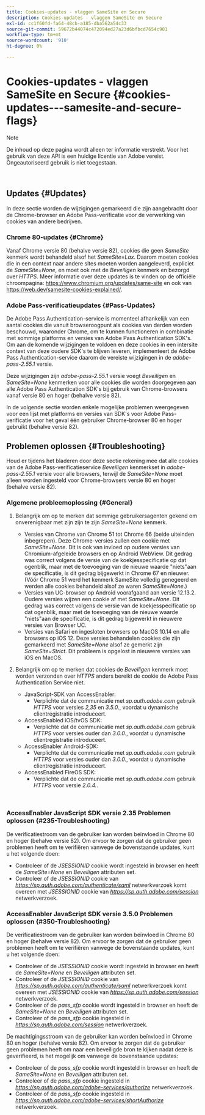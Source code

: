 ```yaml
---
title: Cookies-updates - vlaggen SameSite en Secure
description: Cookies-updates - vlaggen SameSite en Secure
exl-id: cc1f60fd-fa64-48cb-a185-dba562a54c33
source-git-commit: 59672b44074c472094ed27a23d6bfbcd7654c901
workflow-type: tm+mt
source-wordcount: '910'
ht-degree: 0%

---
```


# Cookies-updates - vlaggen SameSite en Secure {#cookies-updates---samesite-and-secure-flags}

>[!NOTE]
>
>De inhoud op deze pagina wordt alleen ter informatie verstrekt. Voor het gebruik van deze API is een huidige licentie van Adobe vereist. Ongeautoriseerd gebruik is niet toegestaan.

</br>


## Updates {#Updates}

In deze sectie worden de wijzigingen gemarkeerd die zijn aangebracht door de Chrome-browser en Adobe Pass-verificatie voor de verwerking van cookies van andere bedrijven.



### Chrome 80-updates {#Chrome}

Vanaf Chrome versie 80 (behalve versie 82), cookies die geen *SameSite* kenmerk wordt behandeld alsof het *SameSite=Lax*. Daarom moeten cookies die in een context naar andere sites moeten worden aangeleverd, expliciet de *SameSite=None*, en moet ook met de *Beveiligen* kenmerk en bezorgd over *HTTPS*. Meer informatie over deze updates is te vinden op de officiële chroompagina: <https://www.chromium.org/updates/same-site> en ook van <https://web.dev/samesite-cookies-explained/>.


### Adobe Pass-verificatieupdates {#Pass-Updates}

De Adobe Pass Authentication-service is momenteel afhankelijk van een aantal cookies die vanuit browseroogpunt als cookies van derden worden beschouwd, waaronder Chrome, om te kunnen functioneren in combinatie met sommige platforms en versies van Adobe Pass Authentication SDK&#39;s. Om aan de komende wijzigingen te voldoen en deze cookies in een intersite context van deze oudere SDK&#39;s te blijven leveren, implementeert de Adobe Pass Authentication-service daarom de vereiste wijzigingen in de *adobe-pass-2.55.1* versie.

Deze wijzigingen zijn *adobe-pass-2.55.1* versie voegt *Beveiligen* en *SameSite=None* kenmerken voor alle cookies die worden doorgegeven aan alle Adobe Pass Authentication SDK&#39;s bij gebruik van Chrome-browsers vanaf versie 80 en hoger (behalve versie 82).

In de volgende sectie worden enkele mogelijke problemen weergegeven voor een lijst met platforms en versies van SDK&#39;s voor Adobe Pass-verificatie voor het geval één gebruiker Chrome-browser 80 en hoger gebruikt (behalve versie 82).

## Problemen oplossen {#Troubleshooting}

Houd er tijdens het bladeren door deze sectie rekening mee dat alle cookies van de Adobe Pass-verificatieservice *Beveiligen* kenmerkset in *adobe-pass-2.55.1* versie voor alle browsers, terwijl de *SameSite=None* moet alleen worden ingesteld voor Chrome-browsers versie 80 en hoger (behalve versie 82).


### Algemene probleemoplossing {#General}

1. Belangrijk om op te merken dat sommige gebruikersagenten gekend om onverenigbaar met zijn zijn te zijn *SameSite=None* kenmerk.

   - Versies van Chrome van Chrome 51 tot Chrome 66 (beide uiteinden inbegrepen). Deze Chrome-versies zullen een cookie met *SameSite=None*. Dit is ook van invloed op oudere versies van Chromium-afgeleide browsers en op Android WebView. Dit gedrag was correct volgens de versie van de koekjesspecificatie op dat ogenblik, maar met de toevoeging van de nieuwe waarde &quot;niets&quot;aan de specificatie, is dit gedrag bijgewerkt in Chrome 67 en nieuwer. (Vóór Chrome 51 werd het kenmerk SameSite volledig genegeerd en werden alle cookies behandeld alsof ze waren *SameSite=None*.)
   - Versies van UC-browser op Android voorafgaand aan versie 12.13.2. Oudere versies wijzen een cookie af met *SameSite=None*. Dit gedrag was correct volgens de versie van de koekjesspecificatie op dat ogenblik, maar met de toevoeging van de nieuwe waarde &quot;niets&quot;aan de specificatie, is dit gedrag bijgewerkt in nieuwere versies van Browser UC.
   - Versies van Safari en ingesloten browsers op MacOS 10.14 en alle browsers op iOS 12. Deze versies behandelen cookies die zijn gemarkeerd met *SameSite=None* alsof ze gemerkt zijn *SameSite=Strict*. Dit probleem is opgelost in nieuwere versies van iOS en MacOS.


1. Belangrijk om op te merken dat cookies de *Beveiligen* kenmerk moet worden verzonden over *HTTPS* anders bereikt de cookie de Adobe Pass Authentication Service niet.

   - JavaScript-SDK van AccessEnabler:
      - Verplichte dat de communicatie met *sp.auth.adobe.com* gebruik *HTTPS* voor versies *2,35* en *3.5.0.*, voordat u dynamische clientregistratie introduceert.
   - AccessEnabled iOS/tvOS SDK:
      - Verplichte dat de communicatie met *sp.auth.adobe.com* gebruik *HTTPS* voor versies ouder dan *3.0.0.*, voordat u dynamische clientregistratie introduceert.
   - AccessEnabler Android-SDK:
      - Verplichte dat de communicatie met *sp.auth.adobe.com* gebruik *HTTPS* voor versies ouder dan *3.0.0.*, voordat u dynamische clientregistratie introduceert.
   - AccessEnabled FireOS SDK:
      - Verplichte dat de communicatie met *sp.auth.adobe.com* gebruik *HTTPS* voor versie *2.0.4.*.

</br>

### AccessEnabler JavaScript SDK versie 2.35 Problemen oplossen {#235-Troubleshooting}

De verificatiestroom van de gebruiker kan worden beïnvloed in Chrome 80 en hoger (behalve versie 82). Om ervoor te zorgen dat de gebruiker geen problemen heeft om te verifiëren vanwege de bovenstaande updates, kunt u het volgende doen:

- Controleer of de *JSESSIONID* cookie wordt ingesteld in browser en heeft de *SameSite=None* en *Beveiligen* attributen set.
- Controleer of de *JSESSIONID* cookie van *https://sp.auth.adobe.com/authenticate/saml* netwerkverzoek komt overeen met *JSESSIONID* cookie van *https://sp.auth.adobe.com/session* netwerkverzoek.


### AccessEnabler JavaScript SDK versie 3.5.0 Problemen oplossen {#350-Troubleshooting}

De verificatiestroom van de gebruiker kan worden beïnvloed in Chrome 80 en hoger (behalve versie 82). Om ervoor te zorgen dat de gebruiker geen problemen heeft om te verifiëren vanwege de bovenstaande updates, kunt u het volgende doen:

- Controleer of de *JSESSIONID* cookie wordt ingesteld in browser en heeft de *SameSite=None* en *Beveiligen* attributen set.
- Controleer of de *JSESSIONID* cookie van *https://sp.auth.adobe.com/authenticate/saml* netwerkverzoek komt overeen met *JSESSIONID* cookie van *https://sp.auth.adobe.com/session* netwerkverzoek.
- Controleer of de *pass\_sfp* cookie wordt ingesteld in browser en heeft de *SameSite=None* en *Beveiligen* attributen set.
- Controleer of de *pass\_sfp* cookie ingesteld in *https://sp.auth.adobe.com/session* netwerkverzoek.


De machtigingsstroom van de gebruiker kan worden beïnvloed in Chrome 80 en hoger (behalve versie 82). Om ervoor te zorgen dat de gebruiker geen problemen heeft om naar een beveiligde bron te kijken nadat deze is geverifieerd, is het mogelijk om vanwege de bovenstaande updates:

- Controleer of de *pass\_sfp* cookie wordt ingesteld in browser en heeft de *SameSite=None* en *Beveiligen* attributen set.
- Controleer of de *pass\_sfp* cookie ingesteld in *https://sp.auth.adobe.com/adobe-services/authorize* netwerkverzoek.
- Controleer of de *pass\_sfp* cookie ingesteld in *https://sp.auth.adobe.com/adobe-services/shortAuthorize* netwerkverzoek.
